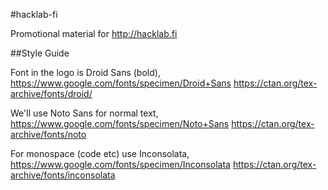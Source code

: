 #hacklab-fi

Promotional material for http://hacklab.fi

##Style Guide

Font in the logo is Droid Sans (bold), https://www.google.com/fonts/specimen/Droid+Sans https://ctan.org/tex-archive/fonts/droid/

We'll use Noto Sans for normal text, https://www.google.com/fonts/specimen/Noto+Sans https://ctan.org/tex-archive/fonts/noto

For monospace (code etc) use Inconsolata, https://www.google.com/fonts/specimen/Inconsolata https://ctan.org/tex-archive/fonts/inconsolata
